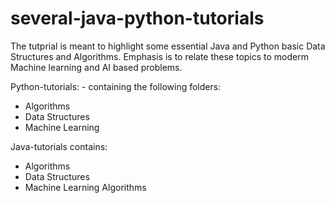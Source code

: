 # several-java-python-tutorials
The tutprial is meant to highlight some essential Java and Python basic Data Structures and Algorithms. Emphasis is to relate these topics to moderm Machine learning and AI based problems.

Python-tutorials: - containing the following folders:
- Algorithms
- Data Structures
- Machine Learning

Java-tutorials contains:
- Algorithms
- Data Structures
- Machine Learning Algorithms
